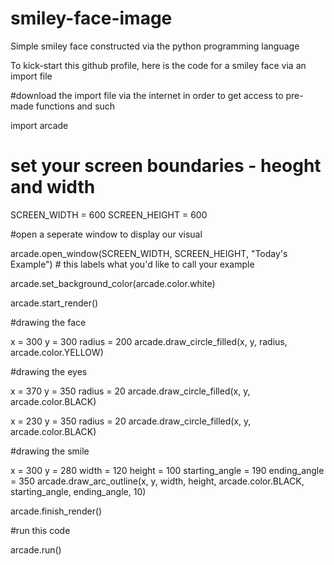 # smiley-face-image
Simple smiley face constructed via the python programming language

To kick-start this github profile, here is the code for a smiley face via an import file






#download the import file via the internet in order to get access to pre-made functions and such

import arcade

# set your screen boundaries - heoght and width

SCREEN_WIDTH = 600
SCREEN_HEIGHT = 600

#open a seperate window to display our visual

arcade.open_window(SCREEN_WIDTH, SCREEN_HEIGHT, "Today's Example") # this labels what you'd like to call your example

arcade.set_background_color(arcade.color.white)

arcade.start_render()

#drawing the face

x = 300
y = 300
radius = 200
arcade.draw_circle_filled(x, y, radius, arcade.color.YELLOW)

#drawing the eyes

x = 370
y = 350
radius = 20
arcade.draw_circle_filled(x, y, arcade.color.BLACK)

x = 230
y = 350
radius = 20
arcade.draw_circle_filled(x, y, arcade.color.BLACK)

#drawing the smile

x = 300
y = 280
width = 120
height = 100
starting_angle = 190
ending_angle = 350
arcade.draw_arc_outline(x, y, width, height, arcade.color.BLACK, starting_angle, ending_angle, 10)

arcade.finish_render()

#run this code

arcade.run()
